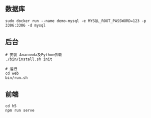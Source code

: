 ## 数据库
```
sudo docker run --name demo-mysql -e MYSQL_ROOT_PASSWORD=123 -p 3306:3306 -d mysql
```

## 后台

```shell
# 安装 Anaconda及Python依赖
./bin/install.sh init

# 运行
cd web
bin/run.sh
```

## 前端

```shell
cd h5
npm run serve
```